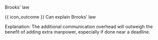 <span id="title">Brooks' law</span>

<span id="prereqs"></span>

<span id="outcomes">{{ icon_outcome }} Can explain Brooks' law</span>

<div id="body">

<box type="definition" seamless>
<include src="../../common/definitions.md#def-brooks-law" trim />
</box>

Explanation: The additional communication overhead will outweigh the benefit of adding extra manpower, especially if done near a deadline.

</div>

<div id="extras">

<include src="exercises.md" />

</div>
